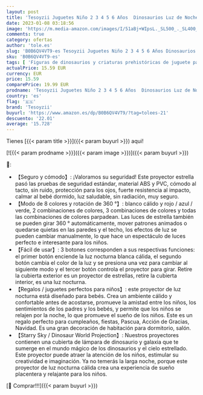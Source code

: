 ```yaml
---
layout: post
title: 'Tesoyzii Juguetes Niño 2 3 4 5 6 Años  Dinosaurios Luz de Noche para Niños 2 3 4 Años Cumpleaños Regalos Niños 2-9 Años Dinosaurio Luz Nocturna Infantil Decoracion Navidad'
date: 2023-01-08 03:18:56
image: 'https://m.media-amazon.com/images/I/51aBj+WIpsL._SL500_._SL400_.jpg'
comments: true
category: ofertas
author: 'tole.es'
slug: 'B0B6QV4VT9-es Tesoyzii Juguetes Niño 2 3 4 5 6 Años Dinosaurios Luz de...'
sku: 'B0B6QV4VT9-es'
tags: [ 'Figuras de dinosaurios y criaturas prehistóricas de juguete para niños','Juguetes','Juguetes y juegos','Muñecos y figuras','navidad','tesoyzii','🇪🇸', ]
actualPrice: 15.59 EUR
currency: EUR
price: 15.59
comparePrice: 19.99 EUR
prodname: 'Tesoyzii Juguetes Niño 2 3 4 5 6 Años  Dinosaurios Luz de Noche para Niños 2 3 4 Años Cumpleaños Regalos Niños 2-9 Años Dinosaurio Luz Nocturna Infantil Decoracion Navidad'
country: 'es'
flag: '🇪🇸'
brand: 'Tesoyzii'
buyurl: 'https://www.amazon.es/dp/B0B6QV4VT9/?tag=tolees-21'
descuento: '22.01'
average: '15.728'
---
```


Tienes [{{< param title >}}]({{< param buyurl >}}) aqui!

[![{{< param prodname >}}]({{< param image >}})]({{< param buyurl >}})

🔎:

- 【Seguro y cómodo】: ¡Valoramos su seguridad! Este proyector estrella pasó las pruebas de seguridad estándar, material ABS y PVC, cómodo al tacto, sin ruido, protección para los ojos, fuerte resistencia al impacto, calmar al bebé dormido, luz saludable, sin radiación, muy seguro.
- 【Modo de 8 colores y rotación de 360 ​​°】: blanco cálido y rojo / azul / verde, 2 combinaciones de colores, 3 combinaciones de colores y todas las combinaciones de colores parpadean. Las luces de estrella también se pueden girar 360 ° automáticamente, mover patrones animados o quedarse quietas en las paredes y el techo, los efectos de luz se pueden cambiar manualmente, lo que hace un espectáculo de luces perfecto e interesante para los niños.
- 【Fácil de usar】: 3 botones corresponden a sus respectivas funciones: el primer botón enciende la luz nocturna blanca cálida, el segundo botón cambia el color de la luz y se presiona una vez para cambiar al siguiente modo y el tercer botón controla el proyector para girar. Retire la cubierta exterior es un proyector de estrellas, retire la cubierta interior, es una luz nocturna.
- 【Regalos / juguetes perfectos para niños】: este proyector de luz nocturna está diseñado para bebés. Crea un ambiente cálido y confortable antes de acostarse, promueve la amistad entre los niños, los sentimientos de los padres y los bebés, y permite que los niños se relajen por la noche, lo que promueve el sueño de los niños. Este es un regalo perfecto para cumpleaños, fiestas, Pascua, Acción de Gracias, Navidad. Es una gran decoración de habitación para dormitorio, salón.
- 【Starry Sky / Dinosaur World Projection】: Nuestros proyectores contienen una cubierta de lámpara de dinosaurio y galaxia que te sumerge en el mundo mágico de los dinosaurios y el cielo estrellado. Este proyector puede atraer la atención de los niños, estimular su creatividad e imaginación. Ya no temerás la larga noche, porque este proyector de luz nocturna cálida crea una experiencia de sueño placentera y relajante para los niños.

[🛒 Comprar!!!]({{< param buyurl >}})
